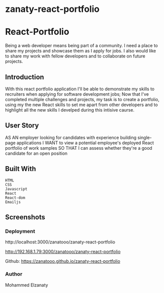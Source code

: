 # zanaty-react-portfolio

# React-Portfolio

Being a web developer means being part of a community. I need a place to share my projects and showcase them as I apply for jobs. I also would like to share my work with fellow developers and to collaborate on future projects. 

## Introduction

With this react portfolio application I'll be able to demonstrate my skills to recruiters when applying for software development jobs;
Now that I've completed multiple challenges and projects, my task is to create a portfolio, using my the new React skills to set me apart from other developers and to highlight all the new skills I develped during this intisive caurse. 

## User Story

AS AN employer looking for candidates with experience building single-page applications
I WANT to view a potential employee's deployed React portfolio of work samples
SO THAT I can assess whether they're a good candidate for an open position

## Built With

    HTML
    CSS
    Javascript
    React
    React-dom
    Emailjs
    
## Screenshots 




### Deployment
http://localhost:3000/zanatooo/zanaty-react-portfolio

http://192.168.1.79:3000/zanatooo/zanaty-react-portfolio

Github:
https://zanatooo.github.io/zanaty-react-portfolio


### Author

Mohammed Elzanaty
